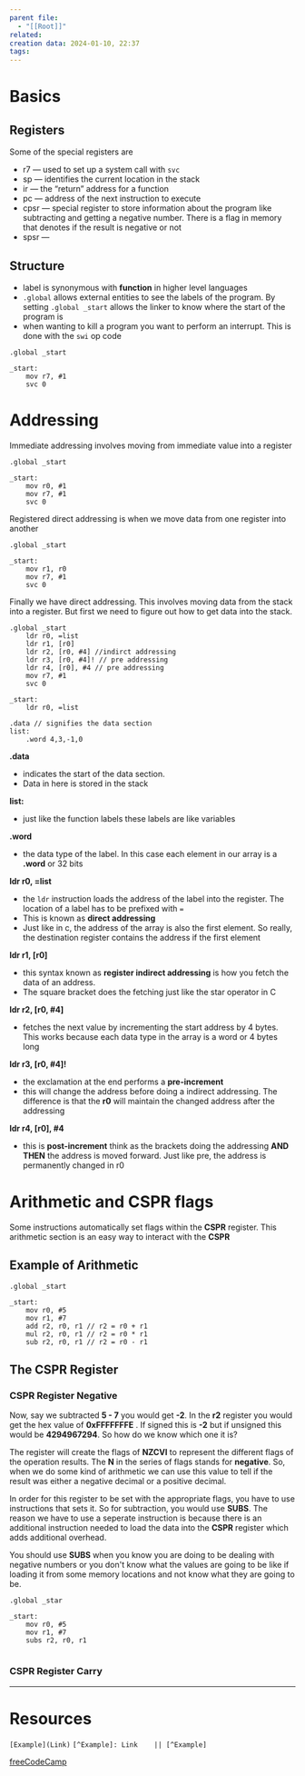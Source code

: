 ```yaml
---
parent file:
  - "[[Root]]"
related: 
creation data: 2024-01-10, 22:37
tags:
---
```

# Basics
## Registers 
Some of the special registers are 
- r7 — used to set up a system call with `svc`
- sp — identifies the current location in the stack 
- ir — the “return” address for a function 
- pc — address of the next instruction to execute 
- cpsr — special register to store information about the program like subtracting and getting a negative number. There is a flag in memory that denotes if the result is negative or not 
- spsr — 


## Structure 
- label is synonymous with **function** in higher level languages 
- `.global` allows external entities to see the labels of the program. By setting `.global _start` allows the linker to know where the start of the program is 
- when wanting to kill a program you want to perform an interrupt. This is done with the `swi` op code 
```armasm 
.global _start

_start:
	mov r7, #1
	svc 0

```


# Addressing 
Immediate addressing involves moving from immediate value into a register
```armasm
.global _start

_start:
	mov r0, #1
	mov r7, #1
	svc 0
```

Registered direct addressing is when we move data from one register into another
```armasm 
.global _start

_start:
	mov r1, r0
	mov r7, #1
	svc 0
```

Finally we have direct addressing. This involves moving data from the stack into a register. But first we need to figure out how to get data into the stack. 
```armasm
.global _start
	ldr r0, =list
	ldr r1, [r0]
	ldr r2, [r0, #4] //indirct addressing
	ldr r3, [r0, #4]! // pre addressing
	ldr r4, [r0], #4 // pre addressing 
	mov r7, #1
	svc 0

_start:
	ldr r0, =list

.data // signifies the data section
list:
	.word 4,3,-1,0
```
**.data** 
- indicates the start of the data section. 
- Data in here is stored in the stack 

**list:**
- just like the function labels these labels are like variables

**.word** 
- the data type of the label. In this case each element in our array is a **.word** or 32 bits

**ldr r0, =list** 
- the `ldr` instruction loads the address of the label into the register. The location of a label has to be prefixed with `=`
- This is known as **direct addressing**
- Just like in c, the address of the array is also the first element. So really, the destination register contains the address if the first element 

**ldr r1, [r0]**
- this syntax known as **register indirect addressing** is how you fetch the data of an address. 
- The square bracket does the fetching just like the star operator in C 

**ldr r2, [r0, #4]**
- fetches the next value by incrementing the start address by 4 bytes. This works because each data type in the array is a word or 4 bytes long 

**ldr r3, [r0, #4]!**
- the exclamation at the end performs a **pre-increment**
- this will change the address before doing a indirect addressing. The difference is that the **r0** will maintain the changed address after the addressing 

**ldr r4, [r0], #4**
- this is **post-increment**  think as the brackets doing the addressing **AND THEN** the address is moved forward. Just like pre, the address is permanently changed in r0


# Arithmetic and CSPR flags 
Some instructions automatically set flags within the **CSPR** register. This arithmetic section is an easy way to interact with the **CSPR** 

## Example of Arithmetic
```armasm
.global _start

_start:
	mov r0, #5
	mov r1, #7
	add r2, r0, r1 // r2 = r0 + r1
	mul r2, r0, r1 // r2 = r0 * r1
	sub r2, r0, r1 // r2 = r0 - r1
```

## The CSPR Register
### CSPR Register Negative
Now, say we subtracted **5 - 7** you would get **-2**. In the **r2** register you would get the hex value of **0xFFFFFFFE** . If signed this is **-2** but if unsigned this would be **4294967294**. So how do we know which one it is? 

The register will create the flags of **NZCVI** to represent the different flags of the operation results. The **N** in the series of flags stands for **negative**. So, when we do some kind of arithmetic we can use this value to tell if the result was either a negative decimal or a positive decimal.

In order for this register to be set with the appropriate flags, you have to use instructions that sets it. So for subtraction, you would use **SUBS**. The reason we have to use a seperate instruction is because there is an additional instruction needed to load the data into the **CSPR** register which adds additional overhead.

You should use **SUBS** when you know you are doing to be dealing with negative numbers or you don't know what the values are going to be like if loading it from some memory locations and not know what they are going to be.

```asmarm
.global _star

_start:
	mov r0, #5
	mov r1, #7
	subs r2, r0, r1
	

```


### CSPR Register Carry





---
# Resources
 `[Example](Link)`
 `[^Example]: Link    || [^Example]`
 
[freeCodeCamp](https://youtu.be/gfmRrPjnEw4?si=oY9XhUFZX8pPmshU)